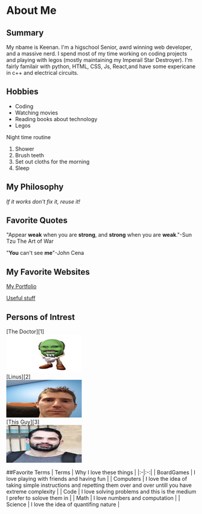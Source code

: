 # About Me

## Summary
My nbame is Keenan. I'm a higschool Senior, awrd winning web developer, and a massive nerd. I spend most of my time working on coding projects and playing with legos (mostly maintaining my Imperail Star Destroyer). I'm fairly familair with python, HTML, CSS, Js, React,and have some expericane in c++ and electrical circuits.

## Hobbies
- Coding
- Watching movies
- Reading books about technology
- Legos

Night time routine
1. Shower
2. Brush teeth
3. Set out cloths for the morning
4. Sleep

## My Philosophy
*If it works don't fix it, reuse it!*

## Favorite Quotes
"Appear __weak__ when you are __strong__, and __strong__ when you are __weak__."-Sun Tzu The Art of War

"__You__ can't see __me__"-John Cena

## My Favorite Websites
[My Portfolio](koeh1124.github.io/potfolio)

[Useful stuff](https://theuselessweb.com/)

## Persons of Intrest
[The Doctor][1]<br>
<kbd>
<img src="imgs/phil.jpg" height="100px" width="200px">
</kbd><br>
[Linus][2]<br>
<kbd>
<img src="imgs/hero.jpg" height="100px" width="200px">
</kbd><br>
[This Guy][3]<br>
<kbd>
<img src="imgs/guy.jpg" height="100px" width="200px">
</kbd><br>

##Favorite Terms
| Terms | Why I love these things |
|:-|:-:|
| BoardGames | I love playing with friends and having fun |
| Computers | I love the idea of taking simple instructions and repetting them over and over untill you have extreme complexity |
| Code | I love solving problems and this is the medium I prefer to solove them in |
| Math | I love numbers and computation |
| Science | I love the idea of quantifing nature |
